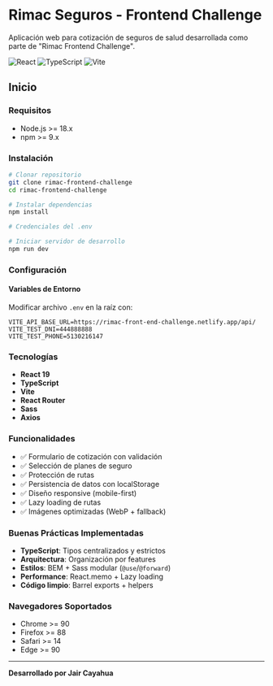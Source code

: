 # Rimac Seguros - Frontend Challenge

Aplicación web para cotización de seguros de salud desarrollada como parte de "Rimac Frontend Challenge".

![React](https://img.shields.io/badge/React-19.1-61dafb?logo=react)
![TypeScript](https://img.shields.io/badge/TypeScript-5.9-3178c6?logo=typescript)
![Vite](https://img.shields.io/badge/Vite-7.1-646cff?logo=vite)

## Inicio

### Requisitos

- Node.js >= 18.x
- npm >= 9.x

### Instalación

```bash
# Clonar repositorio
git clone rimac-frontend-challenge
cd rimac-frontend-challenge

# Instalar dependencias
npm install

# Credenciales del .env

# Iniciar servidor de desarrollo
npm run dev
```

### Configuración

#### Variables de Entorno

Modificar archivo `.env` en la raíz con:

```env
VITE_API_BASE_URL=https://rimac-front-end-challenge.netlify.app/api/
VITE_TEST_DNI=444888888
VITE_TEST_PHONE=5130216147
```

### Tecnologías

- **React 19**
- **TypeScript**
- **Vite**
- **React Router**
- **Sass**
- **Axios**

### Funcionalidades

- ✅ Formulario de cotización con validación
- ✅ Selección de planes de seguro
- ✅ Protección de rutas
- ✅ Persistencia de datos con localStorage
- ✅ Diseño responsive (mobile-first)
- ✅ Lazy loading de rutas
- ✅ Imágenes optimizadas (WebP + fallback)

### Buenas Prácticas Implementadas

- **TypeScript**: Tipos centralizados y estrictos
- **Arquitectura**: Organización por features
- **Estilos**: BEM + Sass modular (`@use`/`@forward`)
- **Performance**: React.memo + Lazy loading
- **Código limpio**: Barrel exports + helpers

### Navegadores Soportados

- Chrome >= 90
- Firefox >= 88
- Safari >= 14
- Edge >= 90

---

**Desarrollado por Jair Cayahua**
